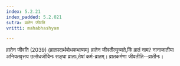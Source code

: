 ```yaml
---
index: 5.2.21
index_padded: 5.2.021
sutra: व्रातेन जीवति
vritti: mahabhashyam

---
```

 व्रातेन जीवति (2039)   (व्रातपदार्थबोधकभाष्यम्) व्रातेन जीवतीत्युच्यते,किं व्रातं नाम? नानाजातीया अनियतवृत्तय उत्सेधजीविनः सङ्घा व्राताः,तेषां कर्म-व्रातम्। व्रातकर्मणा जीवतीति--व्रातीनः। 